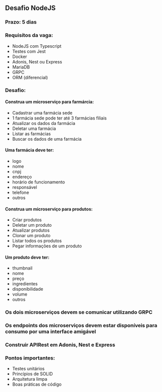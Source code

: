 ## Desafio NodeJS 

### Prazo: 5 dias

### Requisítos da vaga:
- NodeJS com Typescript
- Testes com Jest
- Docker 
- Adonis, Nest ou Express
- MariaDB
- GRPC
- ORM (diferencial)

### Desafio:
#### Construa um microserviço para farmárcia: 
- Cadastrar uma farmácia sede
- 1 farmácia sede pode ter até 3 farmácias filiais
- Atualizar os dados da farmácia
- Deletar uma farmácia
- Listar as farmácias
- Buscar os dados de uma farmácia

#### Uma farmácia deve ter:
  - logo
  - nome
  - cnpj
  - endereço
  - horário de funcionamento
  - responsável
  - telefone
  - outros

#### Construa um microserviço para produtos: 
- Criar produtos
- Deletar um produto
- Atualizar produtos
- Clonar um produto
- Listar todos os produtos
- Pegar informações de um produto

#### Um produto deve ter:
  - thumbnail
  - nome
  - preço
  - ingredientes
  - disponibilidade
  - volume
  - outros
 
### Os dois microserviços devem se comunicar utilizando GRPC

### Os endpoints dos microserviços devem estar disponíveis para consumo por uma interface amigável

### Construir APIRest em Adonis, Nest e Express

### Pontos importantes:
- Testes unitários 
- Princípios de SOLID
- Arquitetura limpa
- Boas práticas de código

